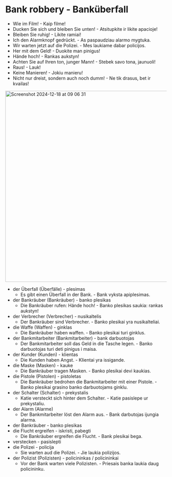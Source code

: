 # Bank robbery - Banküberfall

- Wie im Film! - Kaip filme!
- Ducken Sie sich und bleiben Sie unten! - Atsitupkite ir likite apacioje!
- Bleiben Sie ruhig! - Likite ramiai!
- Ich den Alarmknopf gedrückt. - As paspaudziau alarmo mygtuka.
- Wir warten jetzt auf die Polizei. - Mes laukiame dabar policijos.
- Her mit dem Geld! - Duokite man pinigus!
- Hände hoch! - Rankas aukstyn!
- Achten Sie auf Ihren ton, junger Mann! - Stebek savo tona, jaunuoli!
- Raus! - Lauk!
- Keine Manieren! - Jokiu manieru!
- Nicht nur dreist, sondern auch noch dumm! - Ne tik drasus, bet ir kvailas!

<img width="596" alt="Screenshot 2024-12-18 at 09 06 31" src="https://github.com/user-attachments/assets/6daee3e7-d7c5-4a00-88f2-5be9c6924fbe" />

- der Überfall (Überfälle) - plesimas
    -  Es gibt einen Überfall in der Bank. - Bank vyksta apiplesimas.
- der Bankräuber (Bankräuber) - banko plesikas
    -  Die Bankräuber rufen: Hände hoch! - Banko plesikas saukia: rankas aukstyn!
- der Verbrecher (Verbrecher) - nusikaltelis
    -  Der Bankräuber sind Verbrecher. - Banko plesikai yra nusikalteliai.
- die Waffe (Waffen) - ginklas
    -  Die Bankräuber haben waffen. - Banko plesikai turi ginklus. 
- der Bankmitarbeiter (Bankmitarbeiter) - bank darbuotojas
    -  Der Bankmitarbeiter soll das Geld in die Tasche legen. - Banko darbuotojas turi deti pinigus i maisa.
- der Kunder (Kunden) - klientas
    - Die Kunden haben Angst. - Klientai yra issigande.
- die Maske (Masken) - kauke
    -  Die Bankräuber tragen Masken.  - Banko plesikai devi kaukias.
- die Pistole (Pistolen) - pistoletas
    - Die Bankräuber bedrohen die Bankmitarbeiter mit einer Pistole. - Banko plesikai grasino banko darbuotojams ginklu.
- der Schalter (Schalter) - prekystalis
    - Katie versteckt sich hinter dem Schalter. - Katie pasislepe ur prekystaliu.
- der Alarm (Alarme)
    - Der Bankmitarbeiter löst den Alarm aus. - Bank darbutojas ijungia alarma.
- der Bankräuber - banko plesikas
- die Flucht ergreifen - iskristi, pabegti
    -  Die Bankräuber ergreifen die Flucht. - Bank plesikai bega.
- verstecken - pasislepti
- die Polizei - policija
    -   Sie warten aud die Polizei. - Jie laukia polizijos.
- der Polizist (Polizisten) - policininkas / policininkai
    -  Vor der Bank warten viele Polizisten. - Priesais banka laukia daug policininku.
